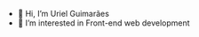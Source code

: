 - 👋 Hi, I’m Uriel Guimarães
- 👀 I’m interested in Front-end web development

<!---
UrielGui/UrielGui is a ✨ special ✨ repository because its `README.md` (this file) appears on your GitHub profile.
You can click the Preview link to take a look at your changes.
--->
